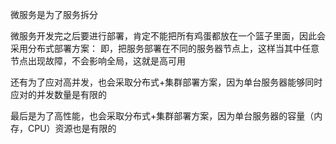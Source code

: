 微服务是为了服务拆分

微服务开发完之后要进行部署，肯定不能把所有鸡蛋都放在一个篮子里面，因此会采用分布式部署方案：
即，把服务部署在不同的服务器节点上，这样当其中任意节点出现故障，不会影响全局，这就是高可用

还有为了应对高并发，也会采取分布式+集群部署方案，因为单台服务器能够同时应对的并发数量是有限的

最后是为了高性能，也会采取分布式+集群部署方案，因为单台服务器的容量（内存，CPU）资源也是有限的